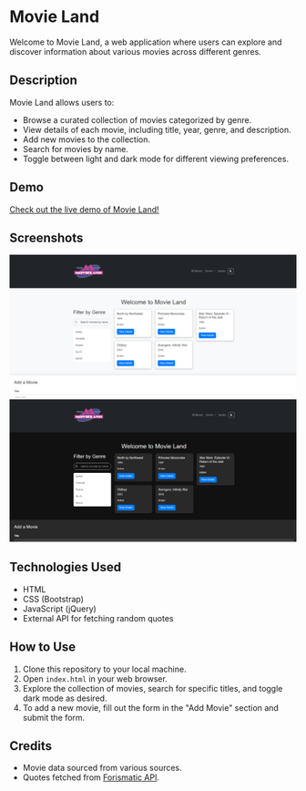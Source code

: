 # Movie Land

Welcome to Movie Land, a web application where users can explore and discover information about various movies across different genres.

## Description

Movie Land allows users to:
- Browse a curated collection of movies categorized by genre.
- View details of each movie, including title, year, genre, and description.
- Add new movies to the collection.
- Search for movies by name.
- Toggle between light and dark mode for different viewing preferences.

## Demo

[Check out the live demo of Movie Land!](https://ivot7.github.io/Movie-Land/)

## Screenshots

![Screenshot 1](Images/ss1.png)
![Screenshot 2](Images/ss2.png)

## Technologies Used

- HTML
- CSS (Bootstrap)
- JavaScript (jQuery)
- External API for fetching random quotes

## How to Use

1. Clone this repository to your local machine.
2. Open `index.html` in your web browser.
3. Explore the collection of movies, search for specific titles, and toggle dark mode as desired.
4. To add a new movie, fill out the form in the "Add Movie" section and submit the form.

## Credits

- Movie data sourced from various sources.
- Quotes fetched from [Forismatic API](https://forismatic.com/en/api/).
